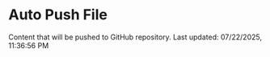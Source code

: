 # Auto Push File

Content that will be pushed to GitHub repository.
Last updated: 07/22/2025, 11:36:56 PM
